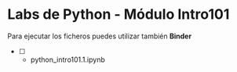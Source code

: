 # Labs de Python - Módulo Intro101

Para ejecutar los ficheros puedes utilizar también **Binder**

- [ ] - python_intro101.1.ipynb